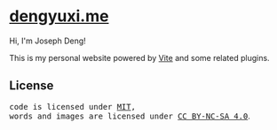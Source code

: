 # [dengyuxi.me](https://dengyuxi.me/) 



Hi, I'm Joseph Deng!

This is my personal website powered by [Vite](https://vitejs.dev/) and some related plugins.


## License

<samp>code is licensed under <a href='./LICENSE'>MIT</a>,<br> words and images are licensed under <a href='https://creativecommons.org/licenses/by-nc-sa/4.0/'>CC BY-NC-SA 4.0</a></samp>.
